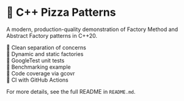 # 🍕 C++ Pizza Patterns

A modern, production-quality demonstration of Factory Method and Abstract Factory patterns in C++20.

🔹 Clean separation of concerns  
🔹 Dynamic and static factories  
🔹 GoogleTest unit tests  
🔹 Benchmarking example  
🔹 Code coverage via gcovr  
🔹 CI with GitHub Actions

For more details, see the full README in `README.md`.
